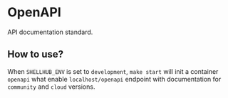 # OpenAPI
API documentation standard.

## How to use?
When `SHELLHUB_ENV` is set to `development`, `make start` will init a container `openapi` what enable `localhost/openapi` endpoint with documentation for `community` and `cloud` versions.
